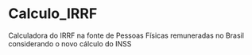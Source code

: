 # Calculo_IRRF

Calculadora do IRRF na fonte de Pessoas Físicas remuneradas no Brasil considerando o novo cálculo do INSS
